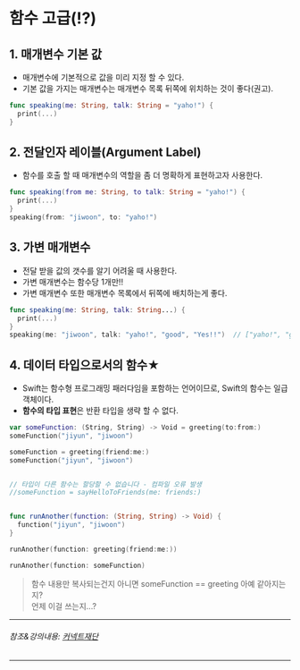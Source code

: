 
# 함수 고급(!?)

## 1. 매개변수 기본 값
  * 매개변수에 기본적으로 값을 미리 지정 할 수 있다.
  * 기본 값을 가지는 매개변수는 매개변수 목록 뒤쪽에 위치하는 것이 좋다(권고).
  
  ``` Swift
  func speaking(me: String, talk: String = "yaho!") {
    print(...)
  }
  ```
  
## 2. 전달인자 레이블(Argument Label)
  * 함수를 호출 할 때 매개변수의 역할을 좀 더 명확하게 표현하고자 사용한다.
  
  ``` Swift
  func speaking(from me: String, to talk: String = "yaho!") {
    print(...)
  }
  speaking(from: "jiwoon", to: "yaho!")
  ```

## 3. 가변 매개변수
  * 전달 받을 값의 갯수를 알기 어려울 때 사용한다.
  * 가변 매개변수는 함수당 1개만!!
  * 가변 매개변수 또한 매개변수 목록에서 뒤쪽에 배치하는게 좋다.
  
  ``` Swift
  func speaking(me: String, talk: String...) {
    print(...)
  }
  speaking(me: "jiwoon", talk: "yaho!", "good", "Yes!!")  // ["yaho!", "good", "Yes!!"]
  ```
  
## 4. 데이터 타입으로서의 함수★
  * Swift는 함수형 프로그래밍 패러다임을 포함하는 언어이므로, Swift의 함수는 일급객체이다.
  * **함수의 타입 표현**은 반환 타입을 생략 할 수 없다.
  
  ``` Swift
  var someFunction: (String, String) -> Void = greeting(to:from:)
  someFunction("jiyun", "jiwoon")

  someFunction = greeting(friend:me:)
  someFunction("jiyun", "jiwoon")


  // 타입이 다른 함수는 할당할 수 없습니다 - 컴파일 오류 발생
  //someFunction = sayHelloToFriends(me: friends:)


  func runAnother(function: (String, String) -> Void) {
    function("jiyun", "jiwoon")
  }

  runAnother(function: greeting(friend:me:))

  runAnother(function: someFunction)
  ```
   > 함수 내용만 복사되는건지 아니면 someFunction == greeting 아예 같아지는지?   
   > 언제 이걸 쓰는지...?
  

***
###### 참조&강의내용: [커넥트재단](https://www.edwith.org/boostcamp_ios/)
***
